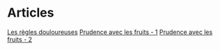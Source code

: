 # Articles

[Les règles douloureuses](les-regles-douloureuses.md)
[Prudence avec les fruits - 1](prudence-avec-les-fruits-1.md)
[Prudence avec les fruits - 2](prudence-avec-les-fruits-2.md)
